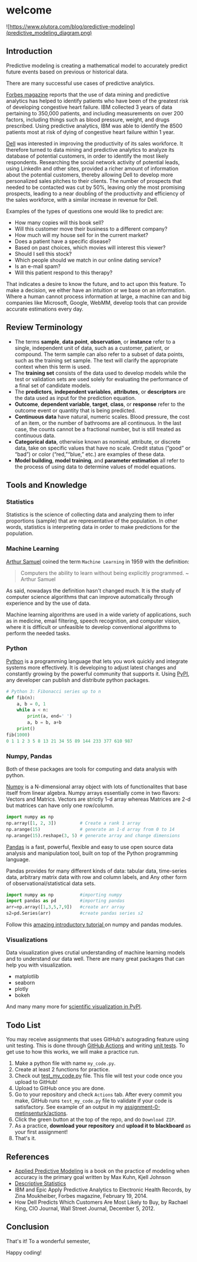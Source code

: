 # welcome

![https://www.plutora.com/blog/predictive-modeling](predictive_modeling_diagram.png)

## Introduction

Predictive modeling is creating a mathematical model to accurately predict future events based on previous or historical data.

There are many successful use cases of predictive analytics. 

[Forbes magazine](https://www.forbes.com/sites/zinamoukheiber/2014/02/19/ibm-and-epic-apply-predictive-analytics-to-electronic-health-records/) reports that the use of data mining and predictive analytics has helped to identify patients who have been of the greatest risk of developing congestive heart failure. IBM collected 3 years of data pertaining to 350,000 patients, and including measurements on over 200 factors, including things such as blood pressure, weight, and drugs prescribed. Using predictive analytics, IBM was able to identify the 8500 patients most at risk of dying of congestive heart failure within 1 year.

[Dell](https://www.wsj.com/articles/BL-CIOB-1283) was interested in improving the productivity of its sales workforce. It therefore turned to data mining and predictive analytics to analyze its database of potential customers, in order to identify the most likely respondents. Researching the social network activity of potential leads, using LinkedIn and other sites, provided a richer amount of information about the potential customers, thereby allowing Dell to develop more personalized sales pitches to their clients. The number of prospects that needed to be contacted was cut by 50%, leaving only the most promising prospects, leading to a near doubling of the productivity and efficiency of the sales workforce, with a similar increase in
revenue for Dell.

Examples of the types of questions one would like to predict are:

- How many copies will this book sell?
- Will this customer move their business to a different company?
- How much will my house sell for in the current market?
- Does a patient have a specific disease?
- Based on past choices, which movies will interest this viewer?
- Should I sell this stock?
- Which people should we match in our online dating service?
- Is an e-mail spam?
- Will this patient respond to this therapy?

That indicates a desire to know the future, and to act upon this feature. To make a decision, we either have an intuition or we base on an information. Where a human cannot process information at large, a machine can and big companies like Microsoft, Google, WebMM, develop tools that can provide accurate estimations every day.


## Review Terminology

- The terms **sample**, **data point**, **observation**, or **instance** refer to a single, independent unit of data, such as a customer, patient, or compound. The term sample can also refer to a subset of data points, such as the training set sample. The text will clarify the appropriate context when this term is used.
- The **training set** consists of the data used to develop models while the test or validation sets are used solely for evaluating the performance of a final set of candidate models.
- The **predictors**, **independent variables**, **attributes**, or **descriptors** are the data used as input for the prediction equation.
- **Outcome**, **dependent variable**, **target**, **class**, or **response** refer to the outcome event or quantity that is being predicted.
- **Continuous data** have natural, numeric scales. Blood pressure, the cost of an item, or the number of bathrooms are all continuous. In the last case, the counts cannot be a fractional number, but is still treated as continuous data.
- **Categorical data**, otherwise known as nominal, attribute, or discrete data, take on specific values that have no scale. Credit status (“good” or “bad”) or color (“red,”“blue,” etc.) are examples of these data.
- **Model building**, **model training**, and **parameter estimation** all refer to the process of using data to determine values of model equations.

## Tools and Knowledge

### Statistics

Statistics is the science of collecting data and analyzing them to infer proportions (sample) that are representative of the population. In other words, statistics is interpreting data in order to make predictions for the population.

### Machine Learning

[Arthur Samuel](https://ieeexplore.ieee.org/abstract/document/5392560) coined the term `Machine Learning` in 1959 with the definition:

> Computers the ability to learn without being explicitly programmed. ~ Arthur Samuel

As said, nowadays the definition hasn't changed much. It is the study of computer science algorithms that can improve automatically through experience and by the use of data.

Machine learning algorithms are used in a wide variety of applications, such as in medicine, email filtering, speech recognition, and computer vision, where it is difficult or unfeasible to develop conventional algorithms to perform the needed tasks.

### Python

[Python](https://www.python.org/) is a programming language that lets you work quickly and integrate systems more effectively. It is developing to adjust latest changes and constantly growing by the powerful community that supports it. Using [PyPI](https://pypi.org/), any developer can publish and distribute python packages.

``` py
# Python 3: Fibonacci series up to n
def fib(n):
    a, b = 0, 1
    while a < n:
        print(a, end=' ')
        a, b = b, a+b
    print()
fib(1000)
0 1 1 2 3 5 8 13 21 34 55 89 144 233 377 610 987
```

### Numpy, Pandas

Both of these packages are tools for computing and data analysis with python. 

[Numpy](https://numpy.org/) is a N-dimensional array object with lots of functionalites that base itself from linear algebra. Numpy arrays essentially come in two flavors: Vectors and Matrics. Vectors are strictly 1-d array whereas Matrices are 2-d but matrices can have only one row/column.

``` py
import numpy as np
np.array([1, 2, 3])         # Create a rank 1 array
np.arange(15)               # generate an 1-d array from 0 to 14
np.arange(15).reshape(3, 5) # generate array and change dimensions
```

[Pandas](https://pandas.pydata.org/) is a fast, powerful, flexible and easy to use open source data analysis and manipulation tool, built on top of the Python programming language.

Pandas provides for many different kinds of data: tabular data, time-series data, arbitrary matrix data with row and column labels, and Any other form of observational/statistical data sets.

``` py
import numpy as np          #importing numpy
import pandas as pd         #importing pandas
arr=np.array([1,3,5,7,9])   #create arr array
s2=pd.Series(arr)           #create pandas series s2
```

Follow this [amazing introductory tutorial ](https://towardsdatascience.com/top-python-libraries-numpy-pandas-8299b567d955)on numpy and pandas modules.

### Visualizations

Data visualization gives crutial understanding of machine learning models and to understand our data well. There are many great packages that can help you with visualization.

- matplotlib
- seaborn
- plotly
- bokeh

And many many more for [scientific visualization in PyPI](https://pypi.org/search/?q=&o=-created&c=Topic+%3A%3A+Scientific%2FEngineering+%3A%3A+Visualization).

## Todo List

<!-- A list of items for student to follow -->

You may receive assignments that uses GitHub's autograding feature using unit testing. This is done through [GitHub Actions](https://docs.github.com/en/actions) and writing [unit tests](https://realpython.com/python-testing/). To get use to how this works, we will make a practice run.

1. Make a python file with name `my_code.py`.
2. Create at least 2 functions for practice.
3. Check out [test_my_code.py](test_my_code.py) file. This file will test your code once you upload to GitHub!
4. Upload to GitHub once you are done.
5. Go to your repository and check `Actions` tab. After every commit you make, GitHub runs `test_my_code.py` file to validate if your code is satisfactory. See example of an output in my [assignment-0-metinsenturk/actions](https://github.com/spu-bigdataanalytics-212/assignment-0-metinsenturk/actions).
6. Click the green button at the top of the repo, and do `Download ZIP`.
7. As a practice, **download your repository** and **upload it to blackboard** as your first assignment!
8. That's it.

## References

- [Applied Predictive Modeling](http://appliedpredictivemodeling.com/) is a book on the practice of modeling when accuracy is the primary goal written by Max Kuhn, Kjell Johnson
- [Descriptive Statistics](https://towardsdatascience.com/descriptive-statistics-f2beeaf7a8df)
- IBM and Epic Apply Predictive Analytics to Electronic Health Records, by Zina
Moukheiber, Forbes magazine, February 19, 2014.
- How Dell Predicts Which Customers Are Most Likely to Buy, by Rachael King, CIO Journal, Wall Street Journal, December 5, 2012.

## Conclusion

<!-- The takeaway of this repository and whats next. -->

That's it! To a wonderful semester, 

Happy coding!
